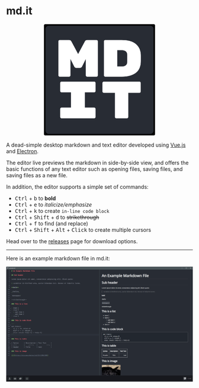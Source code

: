 # md.it

<p align="center">
  <img width="300" height="300" src="https://github.com/sharvenp/md.it/blob/main/public/icon.png?raw=true">
</p>

A dead-simple desktop markdown and text editor developed using [Vue.js](https://vuejs.org/) and [Electron](https://www.electronjs.org/).

The editor live previews the markdown in side-by-side view, and offers the basic functions of any text editor such as opening files, saving files, and saving files as a new file.

In addition, the editor supports a simple set of commands:

- <kbd>Ctrl</kbd> + <kbd>b</kbd> to **bold**
- <kbd>Ctrl</kbd> + <kbd>e</kbd> to _italicize/emphasize_
- <kbd>Ctrl</kbd> + <kbd>k</kbd> to create `in-line code block`
- <kbd>Ctrl</kbd> + <kbd>Shift</kbd> + <kbd>d</kbd> to ~~strikethrough~~ 
- <kbd>Ctrl</kbd> + <kbd>f</kbd> to find (and replace)
- <kbd>Ctrl</kbd> + <kbd>Shift</kbd> + <kbd>Alt</kbd> + <kbd>Click</kbd> to create multiple cursors

Head over to the [releases](https://github.com/sharvenp/md.it/releases) page for download options.

----

Here is an example markdown file in md.it:

<img src="https://raw.githubusercontent.com/sharvenp/md.it/main/readme/demo-pic.PNG"/>
